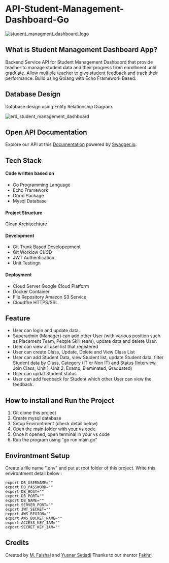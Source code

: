 # API-Student-Management-Dashboard-Go

![student_managment_dashboard_logo](https://user-images.githubusercontent.com/112921258/214308670-5b88bc63-03c1-4a80-8264-248238939957.jpg)

## What is Student Management Dashboard App?

Backend Service API for Student Management Dashbaord that provide teacher to manage student data and their progress from enrollment until graduate. Allow multiple teacher to give student feedback and track their performance.  Build using Golang with Echo Framework Based.

## Database Design

Database design using Entity Relationship Diagram.

![erd_student_management_dashboard](https://user-images.githubusercontent.com/112921258/214444833-5df9055d-8c7a-47b8-89fa-291071bebfb6.jpg)

## Open API Documentation

Explore our API at this [Documentation](https://app.swaggerhub.com/apis-docs/YUSNARSETIYADI150403/OPEN-API-DASHBOARD/1.0.0#/) powered by [Swagger.io](https://swagger.io/).

## Tech Stack

#### Code written based on

- Go Programming Language
- Echo Framework
- Gorm Package
- Mysql Database

#### Project Structure

Clean Architechture

#### Development

- Git Trunk Based Developepment
- Git Worklow CI/CD
- JWT Authentication
- Unit Testingn

#### Deployment

- Cloud Server Google Cloud Platform
- Docker Container
- File Repository Amazon S3 Service
- Cloudflre HTTPS/SSL

## Feature

- User can login and update data.
- Superadmin (Manager) can add other User (with various position such as Placement Team, People Skill team), update data and delete User.
- User can view all user list that registered
- User can create Class, Update, Delete and View Class List
- User can add Student Data, view Student list, update Student data, filter Student data by Class, Category (IT or Non IT) and Status (Interview, Join Class, Unit 1, Unit 2, Examp, Eleminated, Graduated)
- User can updat Student status
- User can add feedback for Student which other User can view the feedback.

## How to install and Run the Project

1.  Git clone this project
2.  Create mysql database
3.  Setup Environtment (check detail below)
4.  Open the main folder with your vs code
5.  Once it opened, open terminal in your vs code
6.  Run the program using "go run main.go"

## Environtment Setup

Create a file name ".env" and put at root folder of this project. Write this environtment detail below :

```
export DB_USERNAME=""
export DB_PASSWORD=""
export DB_HOST=""
export DB_PORT=""
export DB_NAME=""
export SERVER_PORT=""
export JWT_SECRET=""
export AWS_REGION=""
export AWS_BUCKET_NAME=""
export ACCESS_KEY_IAM=""
export SECRET_KEY_IAM=""
```

## Credits

Created by [M. Faishal](https://github.com/mfaishal882) and [Yusnar Setiadi](https://github.com/yusnarsetiyadi)
Thanks to our mentor [Fakhri](https://github.com/iffakhry)
